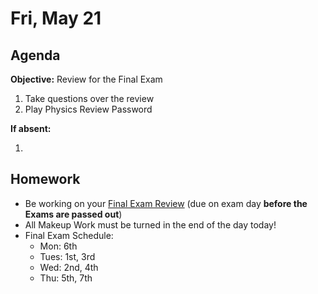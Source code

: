 Fri, May 21
==================  
  
Agenda  
---------  
**Objective:** Review for the Final Exam
 
 1. Take questions over the review
 2. Play Physics Review Password
  
**If absent:** 

1. 
  
Homework   
-------------  
- Be working on your [Final Exam Review][rev] (due on exam day **before the Exams are passed out**)
- All Makeup Work must be turned in the end of the day today!
- Final Exam Schedule:
	- Mon: 6th
	- Tues: 1st, 3rd
	- Wed: 2nd, 4th
	- Thu: 5th, 7th

[rev]: https://avon.schoology.com/course/2624603689/materials?f=450604587
<!--stackedit_data:
eyJoaXN0b3J5IjpbMjY2NDA4ODIyLDE3OTUwOTQ4ODcsLTE4MT
g2NjIyNzEsLTEwNjUzMzM1MjAsLTcyMDIwMTA0NCw4ODQ3MzI0
MCwzNTIzMDIwOTQsNDM1NTIxMTQ2LDE0MzMwNjcwNjksLTE0NT
E0MTYyMTAsLTYyNzM4ODk4MSwtMTUwOTkyODE1Niw2MTA5OTQ4
NywxNTQ4NDQ2ODQ3LDE5NjkyNTgxMCwtMTMxNDc3NjcwMSwxMT
kyNzUwMTk0LDgzMzQ5NTU1LC0zNzk3NzEyMDEsMjQ4Nzc4NTc3
XX0=
-->